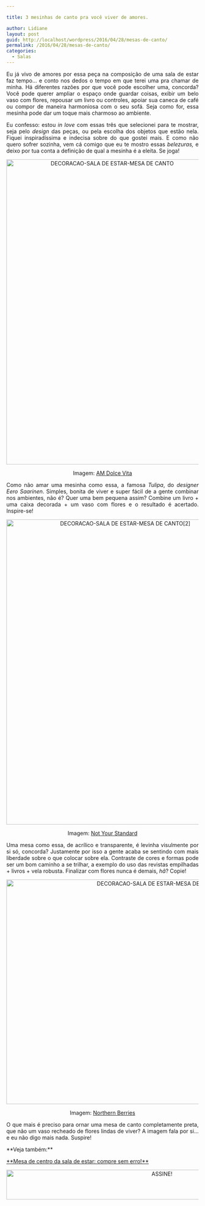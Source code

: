 ```yaml
---

title: 3 mesinhas de canto pra você viver de amores.

author: Lidiane
layout: post
guid: http://localhost/wordpress/2016/04/28/mesas-de-canto/
permalink: /2016/04/28/mesas-de-canto/
categories:
  - Salas
---
```

<p align="justify">
  Eu já vivo de amores por essa peça na composição de uma sala de estar faz tempo… e conto nos dedos o tempo em que terei uma pra chamar de minha. Há diferentes razões por que você pode escolher uma, concorda? Você pode querer ampliar o espaço onde guardar coisas, exibir um belo vaso com flores, repousar um livro ou controles, apoiar sua caneca de café ou compor de maneira harmoniosa com o seu sofá. Seja como for, essa mesinha pode dar um toque mais charmoso ao ambiente.
</p>

<p align="justify">
  Eu confesso: estou <em>in love</em> com essas três que selecionei para te mostrar, seja pelo <em>design</em> das peças, ou pela escolha dos objetos que estão nela. Fiquei inspiradíssima e indecisa sobre do que gostei mais. E como não quero sofrer sozinha, vem cá comigo que eu te mostro essas <em>belezuras,</em> e deixo por tua conta a definição de qual a mesinha é a eleita. Se joga!
</p>

<p align="center">
  <img class="alignnone size-full wp-image-12441" src="http://www.trololodemulher.com.br/blog/wp-content/uploads/2016/04/DECORACAO-SALA-DE-ESTAR-MESA-DE-CANTO.jpg" alt="DECORACAO-SALA DE ESTAR-MESA DE CANTO" width="539" height="800" />
</p>

<p align="center">
  Imagem: <a href="http://www.amdolcevita.com/" target="_blank">AM Dolce Vita</a>
</p>

<p align="justify">
  Como não amar uma mesinha como essa, a famosa <em>Tulipa</em>, do <em>designer Eero Saarinen</em>. Simples, bonita de viver e super fácil de a gente combinar nos ambientes, não é? Quer uma bem pequena assim? Combine um livro + uma caixa decorada + um vaso com flores e o resultado é acertado. Inspire-se!
</p>

<p align="center">
  <img class="alignnone size-full wp-image-12442" src="http://www.trololodemulher.com.br/blog/wp-content/uploads/2016/04/DECORACAO-SALA-DE-ESTAR-MESA-DE-CANTO2.jpg" alt="DECORACAO-SALA DE ESTAR-MESA DE CANTO[2]" width="607" height="800" />
</p>

<p align="center">
  Imagem: <a href="http://notyourstandard.com/" target="_blank">Not Your Standard</a>
</p>

<p align="justify">
  Uma mesa como essa, de acrílico e transparente, é levinha visulmente por si só, concorda? Justamente por isso a gente acaba se sentindo com mais liberdade sobre o que colocar sobre ela. Contraste de cores e formas pode ser um bom caminho a se trilhar, a exemplo do uso das revistas empilhadas + livros + vela robusta. Finalizar com flores nunca é demais, <em>hã</em>? Copie!
</p>

<p align="center">
  <img class="alignnone size-full wp-image-12443" src="http://www.trololodemulher.com.br/blog/wp-content/uploads/2016/04/DECORACAO-SALA-DE-ESTAR-MESA-DE-CANTO3.jpg" alt="DECORACAO-SALA DE ESTAR-MESA DE CANTO[3]" width="800" height="589" />
</p>

<p align="center">
  Imagem: <a href="https://northernberries.wordpress.com/" target="_blank">Northern Berries</a>
</p>

<p align="justify">
  O que mais é preciso para ornar uma mesa de canto completamente preta, que não um vaso recheado de flores lindas de viver? A imagem fala por si… e eu não digo mais nada. Suspire!
</p>

<p align="justify">
  **Veja também:**
</p>

<p align="justify">
  <a href="http://www.decoracaodacasa.com/mesa-centro-sala-estar/" target="_blank">**Mesa de centro da sala de estar: compre sem erro!**</a>
</p>

<p align="center">
  <a href="http://feedburner.google.com/fb/a/mailverify?uri=blogBichaFemea&loc=en_US" target="_blank"><img class="alignnone size-full wp-image-10439" src="http://www.trololodemulher.com.br/blog/wp-content/uploads/2014/09/ASSINE.png" alt="ASSINE!" width="800" height="78" /></a>
</p>

<p align="justify">